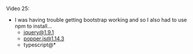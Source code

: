 Video 25:

- I was having trouble getting bootstrap working and so I also had to use npm to install...
  - jquery@1.9.1
  - popper.js@1.14.3
  - typescript@\*
